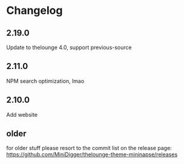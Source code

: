 # Changelog

## 2.19.0

Update to thelounge 4.0, support previous-source

## 2.11.0

NPM search optimization, lmao

## 2.10.0

Add website

## older

for older stuff please resort to the commit list on the release page: https://github.com/MiniDigger/thelounge-theme-mininapse/releases
